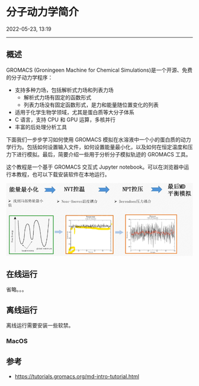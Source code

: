 # 分子动力学简介

2022-05-23, 13:19
***

## 概述

GROMACS (Groningeen Machine for Chemical Simulations)是一个开源、免费的分子动力学程序：

- 支持多种力场，包括解析式力场和列表力场
  - 解析式力场有固定的函数形式
  - 列表力场没有固定函数形式，是力和能量随位置变化的列表
- 适用于化学生物学领域，尤其是蛋白质等大分子体系
- C 语言，支持 CPU 和 GPU 运算，多核并行
- 丰富的后处理分析工具

下面我们一步步学习如何使用 GROMACS 模拟在水溶液中一个小的蛋白质的动力学行为。包括如何设置输入文件，如何设置能量最小化，以及如何在恒定温度和压力下进行模拟。最后，简要介绍一些用于分析分子模拟轨迹的 GROMACS 工具。

这个教程是一个基于 GROMACS 交互式 Jupyter notebook。可以在浏览器中运行本教程，也可以下载安装软件在本地运行。

![](images/2022-11-15-12-49-30.png)

## 在线运行

省略。。。

## 离线运行

离线运行需要安装一些软禁。

### MacOS





## 参考

- https://tutorials.gromacs.org/md-intro-tutorial.html
